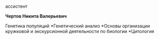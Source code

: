 ассистент



**Чертов Никита Валерьевич**

Генетика популяций
	*Генетический анализ
	*Основы организации кружковой и экскурсионной деятельности по биологии
	*Цитология